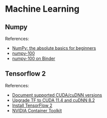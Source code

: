 # Machine Learning

## Numpy

References:

- [NumPy: the absolute basics for beginners](https://numpy.org/doc/stable/user/absolute_beginners.html)
- [numpy-100](https://github.com/rougier/numpy-100)
- [numpy-100 on Binder](http://mybinder.org/repo/rougier/numpy-100/notebooks/100_Numpy_exercises.ipynb)

## Tensorflow 2

References:

- [Document supported CUDA/cuDNN versions](https://github.com/tensorflow/tensorflow/issues/57000)
- [Upgrade TF to CUDA 11.4 and cuDNN 8.2](https://github.com/tensorflow/tensorflow/issues/51659)
- [Install TensorFlow 2](https://www.tensorflow.org/install)
- [NVIDIA Container Toolkit](https://github.com/NVIDIA/nvidia-docker)
